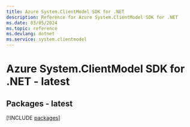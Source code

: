 ```yaml
---
title: Azure System.ClientModel SDK for .NET
description: Reference for Azure System.ClientModel SDK for .NET
ms.date: 03/05/2024
ms.topic: reference
ms.devlang: dotnet
ms.service: system.clientmodel
---
```

# Azure System.ClientModel SDK for .NET - latest
## Packages - latest
[!INCLUDE [packages](system.clientmodel-index.md)]